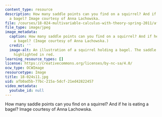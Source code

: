 ```yaml
---
content_type: resource
description: How many saddle points can you find on a squirrel? And if he is eating
  a bagel? Image courtesy of Anna Lachowska.
file: /courses/18-024-multivariable-calculus-with-theory-spring-2011/afb0ad5b77bc215a5dcf21ed42822457_18-024s11.jpg
file_type: image/jpeg
image_metadata:
  caption: How many saddle points can you find on a squirrel? And if he is eating
    a bagel? (Image courtesy of Anna Lachowska.)
  credit: ''
  image-alt: An illustration of a squirrel holding a bagel. The saddle points are
    highlighted in red.
learning_resource_types: []
license: https://creativecommons.org/licenses/by-nc-sa/4.0/
ocw_type: OCWImage
resourcetype: Image
title: 18-024s11.jpg
uid: afb0ad5b-77bc-215a-5dcf-21ed42822457
video_metadata:
  youtube_id: null
---
```

How many saddle points can you find on a squirrel? And if he is eating a bagel? Image courtesy of Anna Lachowska.